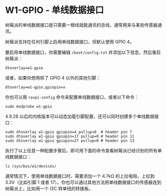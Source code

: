 <!--
---
name: 1-WIRE 单线接口
class: interface
type: pinout
description: 树莓派单线数据接口
url: https://www.kernel.org/doc/Documentation/w1/w1.generic
pin:
  'bcm4':
    name: Data
-->
# W1-GPIO - 单线数据接口

树莓派的单线数据接口是只需要一根线就能通讯的总线，通常用来与某些传感器通讯。

树莓派支持在任何引脚上启用单线数据接口，但默认使用 GPIO 4。

要启用单线数据接口，你需要编辑 `/boot/config.txt` 并添加以下信息，然后重启树莓派：

```
dtoverlay=w1-gpio
```

或者，如果你想用除了 GPIO 4 以外的其他引脚：

```
dtoverlay=w1-gpio,gpiopin=x
```

你也可以用 `raspi-config` 命令来配置单线数据接口，或者以下命令：

```
sudo modprobe w1-gpio
```

4.9.28 以后的内核版本可以动态加载引脚配置，还可以同时创建多个单线数据接口：

```
sudo dtoverlay w1-gpio gpiopin=4 pullup=0  # header pin 7
sudo dtoverlay w1-gpio gpiopin=17 pullup=0 # header pin 11
sudo dtoverlay w1-gpio gpiopin=27 pullup=0 # header pin 13
```

执行了以上任意一种配置步骤后，即可用下面的命令查看树莓派已经识别的所有单线数据接口：

```
ls /sys/bus/w1/devices/
```

通常情况下，使用单线数据接口时，需要添加一个 4.7kΩ 的上拉电阻，上拉到 3.3V（比如引脚 1 或者 17）。你也可以通过其他方法把单线数据接口的传感器连到树莓派上，比如用一个 I2C 转单线的转接板。
